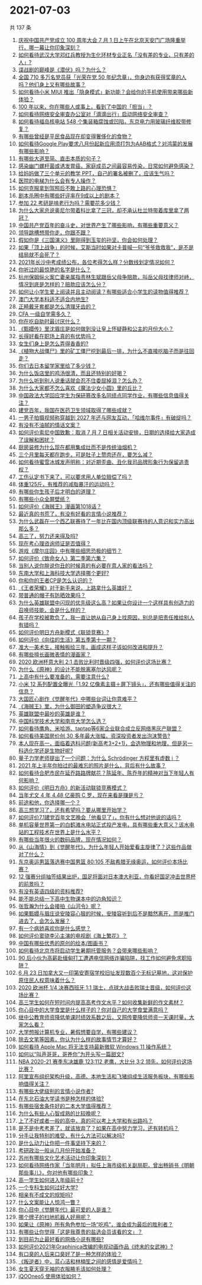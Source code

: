# 2021-07-03

共 137 条

<!-- BEGIN -->
<!-- 最后更新时间 Sat Jul 03 2021 19:01:20 GMT+0800 (China Standard Time) -->

1. [庆祝中国共产党成立 100 周年大会 7 月 1
   日上午在北京天安门广场隆重举行，哪一幕让你印象深刻？](https://www.zhihu.com/question/469219832)
2. [如何看待武汉大学邓红兵教授为生化环材专业正名「没有差的专业，只有差的人」?](https://www.zhihu.com/question/469600953)
3. [谍战剧的巅峰是《潜伏》吗？为什么？](https://www.zhihu.com/question/467430277)
4. [全国 710 多万名党员获「光荣在党 50
   年纪念章」，你身边有获得奖章的人吗？他们身上又有哪些故事？](https://www.zhihu.com/question/469220759)
5. [如何看待小米 MIUI
   推出「隐身模式」新功能？会给你的手机使用带来哪些新体验？](https://www.zhihu.com/question/469242892)
6. [100 年以来，你在哪些人或事上，看到了中国的「担当」？](https://www.zhihu.com/question/469083054)
7. [如何看待网络安全审查办公室对「滴滴出行」启动网络安全审查？](https://www.zhihu.com/question/469590210)
8. [如何看待福岛核电站 548
   个集装箱腐蚀或凹陷，东京电力用玻璃纤维胶带修复？](https://www.zhihu.com/question/469544314)
9. [有哪些曾经是平民食品现在却变得奢侈化的食物？](https://www.zhihu.com/question/468524945)
10. [如何看待Google
    Play要求八月份起新应用须打包为AAB格式？对鸿蒙的发展有哪些影响？](https://www.zhihu.com/question/469588431)
11. [有哪些大道至简、直击本质的句子？](https://www.zhihu.com/question/466361764)
12. [感染幽门螺杆菌或诱发胃癌，家庭成员之间最容易传染，日常如何避免感染？](https://www.zhihu.com/question/469701438)
13. [给妈妈做了三个单元的教学 PPT，自己的署名被删了，应该生气吗？](https://www.zhihu.com/question/466380653)
14. [医院的电梯为什么会有专人操作？](https://www.zhihu.com/question/275348817)
15. [如何克服拿到驾照后不敢上路的心理恐惧？](https://www.zhihu.com/question/378244895)
16. [剧本杀圈中有哪些好评率在9成以上的剧本？](https://www.zhihu.com/question/376559705)
17. [参加 22 考研是啃老行为吗？需要花多少钱？](https://www.zhihu.com/question/469453406)
18. [为什么大家总说奥尼尔带着科比拿了三冠，却不承认杜兰特带着库里拿了两冠？](https://www.zhihu.com/question/466820448)
19. [中国共产党百年的奋斗史，对世界产生了哪些影响，有哪些重要意义？](https://www.zhihu.com/question/469274581)
20. [领导跳槽想带你走，你跟不跟？](https://www.zhihu.com/question/468387362)
21. [假如你是《三国演义》里刚得到玉玺的孙坚，你会如何处理？](https://www.zhihu.com/question/468740811)
22. [如果「顶上战争」的时候，艾斯当时如果对卡普喊一句“爷爷救救我”，是不是结局就不会死了？](https://www.zhihu.com/question/275781764)
23. [2021年长沙中考成绩公布，各位考得怎么样？分数线划定情况如何？](https://www.zhihu.com/question/469625668)
24. [你听过的最惊艳的名字是什么？](https://www.zhihu.com/question/265694919)
25. [杭州保姆纵火案亡妻亲属指责林生斌跟岳父母争赔款，叫岳父母找律师对峙，情况到底是怎样的？赔款应该怎么分？](https://www.zhihu.com/question/469306984)
26. [如何让小学生爱上阅读并且主动阅读？有哪些适合小学生的读物值得推荐？](https://www.zhihu.com/question/20298114)
27. [澳门大学本科适不适合内地生?](https://www.zhihu.com/question/371477684)
28. [正畸戴牙套都是怎么清理牙齿的？](https://www.zhihu.com/question/458630145)
29. [CFA 一级自学需多久？](https://www.zhihu.com/question/46129772)
30. [你在吃自助时最讨厌什么？](https://www.zhihu.com/question/63212359)
31. [《甄嬛传》里沈眉庄是如何做到没让皇上怀疑静和公主的月份大小？](https://www.zhihu.com/question/451619488)
32. [长得好看在职场上真的有优势吗？](https://www.zhihu.com/question/461972771)
33. [女生们身上是怎么弄得香香的?](https://www.zhihu.com/question/285951733)
34. [《植物大战僵尸》里的矿工僵尸挖到最后一排，为什么不直接吃脑子而是往回走？](https://www.zhihu.com/question/389957504)
35. [你们去日本留学家里给了多少钱？](https://www.zhihu.com/question/349176242)
36. [为什么饭店里的鸡汤很清，而且还特别的好喝？](https://www.zhihu.com/question/437783371)
37. [为什么听到别人说重话就会忍不住委屈掉泪？怎么办？](https://www.zhihu.com/question/467737273)
38. [为什么大家都不怎么喜欢《魔法少女小圆》里的丘比？](https://www.zhihu.com/question/37154229)
39. [中国政法大学回应学生为保研篡改多名同绩点同学作业，有哪些信息值得关注？](https://www.zhihu.com/question/468030220)
40. [建党百年，我国在医药卫生领域取得了哪些成就？](https://www.zhihu.com/question/468756547)
41. [一男子拍摄视频称穿越到 2027
    年还与网友互动，「哈维尔事件」有破绽吗？](https://www.zhihu.com/question/466675842)
42. [有没有不油腻的情话文案？](https://www.zhihu.com/question/461738801)
43. [如何评价索尼中国致歉：取消 7 月 7
    日相关活动安排，日期的选择给大家造成了误解和困扰？](https://www.zhihu.com/question/469292670)
44. [厨房装修为什么现在都用集成灶而不是传统油烟机？](https://www.zhihu.com/question/266187379)
45. [三个月里每天都在跑步，可是肚子上赘肉还在，要怎么减？](https://www.zhihu.com/question/30622462)
46. [如何看待蜜雪冰城发声明称：对近期歪曲、丑化我司品牌形象行为保留追责权？](https://www.zhihu.com/question/469115341)
47. [工伤认定书下来了，可以要求用人单位赔偿了吗？](https://www.zhihu.com/question/442822724)
48. [体重125斤，有推荐的减脂暴汗的运动吗？](https://www.zhihu.com/question/459003254)
49. [有哪些你生孩子后才明白的道理？](https://www.zhihu.com/question/463303641)
50. [有哪些小众全屏壁纸？](https://www.zhihu.com/question/440343163)
51. [如何评价《海贼王》漫画第1018话？](https://www.zhihu.com/question/469303273)
52. [最近真的书荒了，有没有好看的言情小说推荐？](https://www.zhihu.com/question/465306659)
53. [为什么武磊在一个西乙联赛待了一年比在国内顶级联赛待的人意识和实力高出那么多？](https://www.zhihu.com/question/465328241)
54. [高三了，努力还来得及吗?](https://www.zhihu.com/question/464944548)
55. [现在考心理咨询师证是否值得？](https://www.zhihu.com/question/344119459)
56. [游戏《摩尔庄园》中有哪些细思恐极的细节？](https://www.zhihu.com/question/334609345)
57. [如何评价《致命女人》第二季第六集？](https://www.zhihu.com/question/469311058)
58. [当别人说你胖说你丑的时候真的有必要在意人家的看法吗？](https://www.zhihu.com/question/468326994)
59. [东南大学和上海科技大学选择哪个更好?](https://www.zhihu.com/question/467273175)
60. [你和你的王者CP是怎么认识的？](https://www.zhihu.com/question/465183546)
61. [《王者荣耀》对于新手来说，上路拿什么英雄好？](https://www.zhihu.com/question/461187822)
62. [带普通的帽子有防晒效果吗？](https://www.zhihu.com/question/444213755)
63. [为什么英雄联盟中闪现的优先级这么高？如果让你设计一个这样具有创造力的召唤师技能，会是什么样的？](https://www.zhihu.com/question/462353798)
64. [孩子在学校被欺负了，我一直让她从自己身上找原因，别总是把责任推给别人有错吗？](https://www.zhihu.com/question/467309194)
65. [如何评价明日方舟新模式《联锁竞赛》?](https://www.zhihu.com/question/468835391)
66. [如何评价《向往的生活》第五季第十一期？](https://www.zhihu.com/question/469567563)
67. [准大一美术生，接触板绘三年，画成这样子该如何改进和提升？](https://www.zhihu.com/question/468285218)
68. [有哪些擅长画微表情的漫画家？](https://www.zhihu.com/question/456969672)
69. [2020 欧洲杯意大利 2:1
    击败比利时晋级四强，如何评价这场比赛？](https://www.zhihu.com/question/469661710)
70. [为什么《原神》的设计不能脱离塞尔达风呢？](https://www.zhihu.com/question/469170397)
71. [上高中有什么要准备的，需要注意什么?](https://www.zhihu.com/question/468518885)
72. [小米 12 系列配置全曝光「1.92
    亿像素主摄＋屏下镜头」，还有哪些值得关注的信息？](https://www.zhihu.com/question/468724694)
73. [大国匠心剧作《觉醒年代》中哪些台词让你意难平？](https://www.zhihu.com/question/461299889)
74. [《海贼王》里，为什么御田的塑造争议很大？](https://www.zhihu.com/question/468476270)
75. [英雄联盟中最吵的英雄是谁？](https://www.zhihu.com/question/463184822)
76. [中国科学技术大学和南京大学怎么选？](https://www.zhihu.com/question/467774201)
77. [如何看待鹰角、米哈游、taptap等6家企业联合成立反网络黑灰产联盟？](https://www.zhihu.com/question/469151321)
78. [如何看待美国房价创 30 多年最大涨幅，资深投资者发出泡沫警告?](https://www.zhihu.com/question/468992825)
79. [本人现在高一，面临着选科问题(新高考3+2+1)，会选物理和地理，但是另一科选化学还是生物好呢?](https://www.zhihu.com/question/458419367)
80. [量子力学老师提出了一个问题：为什么 Schrödinger 方程里有虚数 i
    ？](https://www.zhihu.com/question/404030934)
81. [2021 年上半年你拍过的最难忘的照片是什么，背后有什么故事？](https://www.zhihu.com/question/469312329)
82. [如何看待合肥市民在延乔路路牌献花？陈延年、陈乔年的精神对当下年轻人有何影响？](https://www.zhihu.com/question/469128325)
83. [如何评价《明日方舟》的新活动联锁竞赛模式？](https://www.zhihu.com/question/469584504)
84. [当年尤文 4 年 4.48 亿豪购 C 罗，现在来看是赚是亏？](https://www.zhihu.com/question/460546114)
85. [前途和他，你选择哪一个？](https://www.zhihu.com/question/464912877)
86. [高三想学习了，还有希望吗？要从哪里开始学？](https://www.zhihu.com/question/468568060)
87. [如何评价7.1建党百年文艺晚会「他看见了」，你有什么想对他说的话吗？](https://www.zhihu.com/question/469413677)
88. [单机容量世界第一的白鹤滩水电站正式投产发电，具有哪些重大意义？该水电站的工程技术在世界上是什么水平？](https://www.zhihu.com/question/468406905)
89. [有哪些当年很火的数码品牌，现在情况如何？](https://www.zhihu.com/question/468998828)
90. [从《山海情》到《觉醒年代》，为什么年轻人开始爱看主旋律了？这些作品做对了什么？](https://www.zhihu.com/question/469250416)
91. [东京奥运男篮落选赛中国男篮 80:105
    不敌希腊无缘奥运，如何评价本场比赛？](https://www.zhihu.com/question/469450593)
92. [12
    强赛分组抽签结果出炉，国足将面对日本澳大利亚，你看好国足冲击世界杯的前景吗？](https://www.zhihu.com/question/469309297)
93. [有没有英语四级的资料推荐?](https://www.zhihu.com/question/371916806)
94. [能不能总结一下高中生物课本中的边角知识？](https://www.zhihu.com/question/379424271)
95. [张哲瀚为什么会接拍《山河令》呢？](https://www.zhihu.com/question/466536922)
96. [如果甄嬛与眉庄说安陵容心狠的时候，安陵容听到后不是黯然离开，而是推门进去了，会怎么发展？](https://www.zhihu.com/question/467899688)
97. [有一个病娇喜欢你是什么感觉？](https://www.zhihu.com/question/377349806)
98. [如何评价窦骁李沁主演的电视剧《海上繁花》？](https://www.zhihu.com/question/466748640)
99. [中国有哪些优秀的原创的绘本/图画书？](https://www.zhihu.com/question/54945285)
100. [如何看待北京市将启动学生暑期托管服务？会带来哪些影响？](https://www.zhihu.com/question/469489339)
101. [90
     后小伙为高薪赴缅甸打工遭遇电信网络诈骗陷阱，找工作如何避免求职陷阱？](https://www.zhihu.com/question/468736941)
102. [6 月 23
     日加拿大又一印第安寄宿学校旧址发现数百个无标记墓地，这对保护原住民人权意味着什么？](https://www.zhihu.com/question/466975825)
103. [2020 欧洲杯 1/4 决赛西班牙 1:1
     瑞士，点球大战击败瑞士晋级，如何评价这场比赛？](https://www.zhihu.com/question/469643634)
104. [高三学生如何在短时间内提高高考作文水平？如何收集新鲜的作文素材？](https://www.zhihu.com/question/20545734)
105. [你心目中的大学食堂是什么样子的？你对自己的大学食堂满意吗？](https://www.zhihu.com/question/468413171)
106. [继中公教育师资降低单课时绩效系数之后，又网传要降低师资一天课时量，大家怎么看？](https://www.zhihu.com/question/468896563)
107. [大学想报计算机专业，暑假想要自学，有哪些建议？](https://www.zhihu.com/question/464771225)
108. [除去文笔等因素，你认为什么样的故事情节才算好？](https://www.zhihu.com/question/465057948)
109. [如何看待 Apple Mac 将无法支持最新微软 Windows 11
     操作系统？](https://www.zhihu.com/question/468831434)
110. [如何以“叫声哥哥，哥养你”为开头写一篇甜文?](https://www.zhihu.com/question/466162447)
111. [NBA 2020-21 赛季东决雄鹿 123:112 老鹰，大比分 3:2
     领先，如何评价这场比赛？](https://www.zhihu.com/question/469442531)
112. [阿里宣布组织架构升级，高德、本地生活和飞猪组成生活服务板块，有哪些影响值得关注？](https://www.zhihu.com/question/469485942)
113. [有哪些大佬级别的言情小说作者?](https://www.zhihu.com/question/323889571)
114. [在东北石油大学读书是种怎样的体验?](https://www.zhihu.com/question/456776209)
115. [有哪些宿舍条件好的二本大学值得推荐？](https://www.zhihu.com/question/405920733)
116. [为什么有些人心智成熟的比较晚呢？](https://www.zhihu.com/question/283077831)
117. [上了不好或者一般的高中，真的可以考上大学和有出路吗？](https://www.zhihu.com/question/467477103)
118. [是不是中考考差了，就该放弃了？如果在高中努力学习，还有转机吗？](https://www.zhihu.com/question/468170373)
119. [分手让我特别的难受，有什么方法可以解决吗?](https://www.zhihu.com/question/468323222)
120. [是什么动力让你把一件事坚持下来的？](https://www.zhihu.com/question/469017080)
121. [考研政治一般从几月份开始准备？](https://www.zhihu.com/question/378053241)
122. [苏州有哪些文化艺术活动让你印象深刻？](https://www.zhihu.com/question/468763984)
123. [如何看待网络作家「当年明月」拟任上海市级机关副局职，曾出畅销书《明朝那些事儿》，你对他有哪些印象？](https://www.zhihu.com/question/469586087)
124. [高一学生如何进入年级前十?](https://www.zhihu.com/question/426078063)
125. [一个专科生如何过好大学?](https://www.zhihu.com/question/465577553)
126. [相亲有不成文的规矩吗?](https://www.zhihu.com/question/453068049)
127. [什么文案能让人惊鸿一瞥？](https://www.zhihu.com/question/451181423)
128. [你心目中《觉醒年代》最可爱的人是谁？](https://www.zhihu.com/question/461358216)
129. [哪个牌子的扫地机器人好用呢？](https://www.zhihu.com/question/278037886)
130. [如果让《原神》所有角色参加一场“吃鸡”，谁会成为最后的胜利者？](https://www.zhihu.com/question/467989699)
131. [有哪些让你觉得「这是我尊贵的盐选会员该看的文」？](https://www.zhihu.com/question/469477579)
132. [到目前为止最好看的网络小说有哪些?](https://www.zhihu.com/question/309401257)
133. [如何评价2021年Graphinica改编的电视动画作品《终末的女武神》?](https://www.zhihu.com/question/464238824)
134. [有口臭的人后来口臭好了是一种怎样的体验？](https://www.zhihu.com/question/39027318)
135. [《叛逆者》中，蓝心洁和林楠笙之间的感情是爱情吗？](https://www.zhihu.com/question/468148621)
136. [女生夏天穿无袖的衣服腋毛该如何处理？](https://www.zhihu.com/question/49147353)
137. [iQOOneo5 使用体验如何？](https://www.zhihu.com/question/453142804)

<!-- END -->
